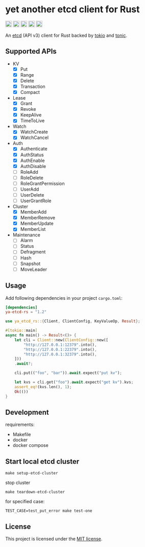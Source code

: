# yet another etcd client for Rust

[<img alt="github" height="20" src="https://img.shields.io/badge/github-lodrem/etcd--rs-8da0cb?style=for-the-badge&labelColor=555555&logo=github">](https://github.com/Fiekers/etcd-rs)
[<img alt="crates.io" height="20" src="https://img.shields.io/crates/v/etcd-rs.svg?style=for-the-badge&color=fc8d62&logo=rust">](https://crates.io/crates/ya-etcd-rs)
[<img alt="docs.rs" height="20" src="https://img.shields.io/badge/docs.rs-etcd--rs-66c2a5?style=for-the-badge&labelColor=555555&logoColor=white">](https://docs.rs/ya-etcd-rs)
[<img alt="build status" height="20" src="https://img.shields.io/github/actions/workflow/status/Fiekers/etcd-rs/ci.yml?branch=master&style=for-the-badge">](https://github.com/Fiekers/etcd-rs/actions?query%3Amaster)
[<img alt="dependency status" height="20" src="https://deps.rs/repo/github/Fiekers/etcd-rs/status.svg?style=for-the-badge">](https://deps.rs/repo/github/Fiekers/etcd-rs)

An [etcd](https://github.com/etcd-io/etcd) (API v3) client for Rust backed by [tokio](https://github.com/tokio-rs/tokio) and [tonic](https://github.com/hyperium/tonic).

## Supported APIs

- KV
  - [x] Put
  - [x] Range
  - [x] Delete
  - [x] Transaction
  - [x] Compact
- Lease
  - [x] Grant
  - [x] Revoke
  - [x] KeepAlive
  - [x] TimeToLive
- Watch
  - [x] WatchCreate
  - [x] WatchCancel
- Auth
  - [x] Authenticate
  - [x] AuthStatus
  - [x] AuthEnable
  - [x] AuthDisable
  - [ ] RoleAdd
  - [ ] RoleDelete
  - [ ] RoleGrantPermission
  - [ ] UserAdd
  - [ ] UserDelete
  - [ ] UserGrantRole
- Cluster
  - [x] MemberAdd
  - [x] MemberRemove
  - [x] MemberUpdate
  - [x] MemberList
- Maintenance
  - [ ] Alarm
  - [ ] Status
  - [ ] Defragment
  - [ ] Hash
  - [ ] Snapshot
  - [ ] MoveLeader

## Usage

Add following dependencies in your project `cargo.toml`:

```toml
[dependencies]
ya-etcd-rs = "1.2"
```

```rust
use ya_etcd_rs::{Client, ClientConfig, KeyValueOp, Result};

#[tokio::main]
async fn main() -> Result<()> {
    let cli = Client::new(ClientConfig::new([
        "http://127.0.0.1:12379".into(),
        "http://127.0.0.1:22379".into(),
        "http://127.0.0.1:32379".into(),
    ]))
    .await?;

    cli.put(("foo", "bar")).await.expect("put kv");

    let kvs = cli.get("foo").await.expect("get kv").kvs;
    assert_eq!(kvs.len(), 1);
    Ok(())
}
```

## Development

requirements:

- Makefile
- docker
- docker compose

## Start local etcd cluster

```shell
make setup-etcd-cluster
```

stop cluster

```shell
make teardown-etcd-cluster
```

for specified case:

```shell
TEST_CASE=test_put_error make test-one
```

## License

This project is licensed under the [MIT license](LICENSE).
